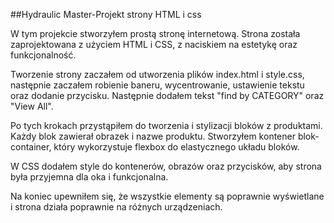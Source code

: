 ##Hydraulic Master-Projekt strony HTML i css

W tym projekcie stworzyłem prostą stronę internetową. Strona została zaprojektowana z użyciem HTML i CSS, z naciskiem na estetykę oraz funkcjonalność.

Tworzenie strony zaczałem od utworzenia plików index.html i style.css, następnie zaczałem robienie baneru, wycentrowanie, ustawienie tekstu oraz dodanie przycisku. Następnie dodałem tekst "find by CATEGORY" oraz "View All".

Po tych krokach przystąpiłem do tworzenia i stylizacji bloków z produktami. Każdy blok zawierał obrazek i nazwe produktu. Stworzyłem kontener blok-container, który wykorzystuje flexbox do elastycznego układu bloków.

W CSS dodałem style do kontenerów, obrazów oraz przycisków, aby strona była przyjemna dla oka i funkcjonalna.

Na koniec upewniłem się, że wszystkie elementy są poprawnie wyświetlane i strona działa poprawnie na różnych urządzeniach.
